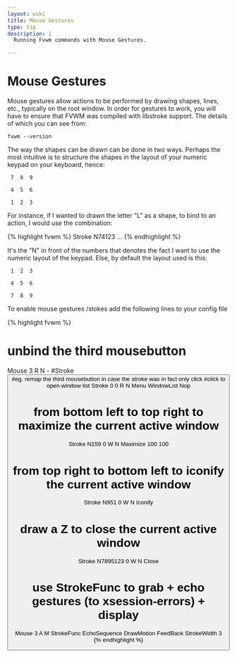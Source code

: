 ```yaml
---
layout: wiki
title: Mouse Gestures
type: tip
description: |
  Running Fvwm commands with Mouse Gestures.

---
```



# Mouse Gestures

Mouse gestures allow actions to be performed by drawing shapes, lines, etc.,
typically on the root window. In order for gestures to work, you will have
to ensure that FVWM was compiled with libstroke support.  The details of
which you can see from:

    fvwm --version

The way the shapes can be drawn can be done in two ways.  Perhaps the most
intuitive is to structure the shapes in the layout of your numeric keypad on
your keyboard, hence:

     7  8  9

     4  5  6

     1  2  3

For instance, if I wanted to drawn the letter "L" as a shape, to bind to an
action, I would use the combination:

{% highlight fvwm %}
Stroke N74123 ...
{% endhighlight %}

It's the "N" in front of the numbers that denotes the fact I want to use the
numeric layout of the keypad.  Else, by default the layout used is this:

     1  2  3

     4  5  6

     7  8  9

To enable mouse gestures /stokes add the following lines to your config file

{% highlight fvwm %}
# unbind the third mousebutton
Mouse 3 R N -
#Stroke <Sequence> <Button> <Context> <Modifiers> <Function>
#eg. remap the third mousebutton in case the stroke was in fact only click
#click to open window list
Stroke 0 0 R N Menu WindowList Nop
# from bottom left to top right to maximize the current active window
Stroke N159 0 W N Maximize 100 100
# from top right to bottom left to iconify the current active window
Stroke N951 0 W N Iconify
# draw a Z to close the current active window
Stroke N7895123 0 W N Close

# use StrokeFunc to grab + echo gestures (to xsession-errors) + display
Mouse 3 A M StrokeFunc EchoSequence DrawMotion FeedBack StrokeWidth 3
{% endhighlight %}

